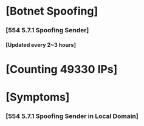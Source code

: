 # [Botnet Spoofing]
### [554 5.7.1 Spoofing Sender]
#### [Updated every 2~3 hours]

# [Counting 49330 IPs]

# [Symptoms] 
###   [554 5.7.1 Spoofing Sender in Local Domain]
